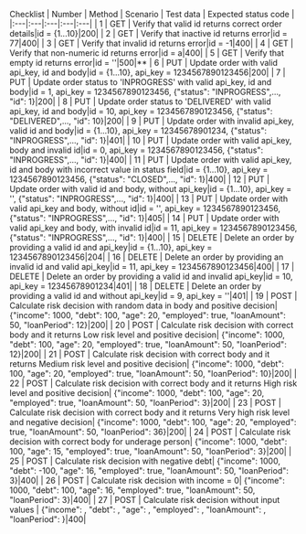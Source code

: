 Checklist
| Number | Method | Scenario | Test data | Expected status code |
|:---|:---|:---|:---|:---|
| 1 | GET | Verify that valid id returns correct order details|id = {1...10}|200|
| 2 | GET | Verify that inactive id returns error|id = 77|400|
| 3 | GET | Verify that invalid id returns error|id = -1|400|
| 4 | GET | Verify that non-numeric id returns error|id = a|400|
| 5 | GET | Verify that empty id returns error|id = ''|500|**
| 6 | PUT | Update order with valid api_key, id and body|id = {1...10}, api_key = 1234567890123456|200|
| 7 | PUT | Update order status to 'INPROGRESS' with valid api_key, id and body|id = 1, api_key = 1234567890123456, {"status": "INPROGRESS",..., "id": 1}|200|
| 8 | PUT | Update order status to 'DELIVERED' with valid api_key, id and body|id = 10, api_key = 1234567890123456, {"status": "DELIVERED",..., "id": 10}|200|
| 9 | PUT | Update order with invalid api_key, valid id and body|id = {1...10}, api_key = 12345678901234, {"status": "INPROGRESS",..., "id": 1}|401|
| 10 | PUT | Update order with valid api_key, body and invalid id|id = 0, api_key = 1234567890123456, {"status": "INPROGRESS",..., "id": 1}|400|
| 11 | PUT | Update order with valid api_key, id and body with incorrect value in status field|id = {1...10}, api_key = 1234567890123456, {"status": "CLOSED",..., "id": 1}|400|
| 12 | PUT | Update order with valid id and body, without api_key|id = {1...10}, api_key = '', {"status": "INPROGRESS",..., "id": 1}|400|
| 13 | PUT | Update order with valid api_key and body, without id|id = '', api_key = 1234567890123456, {"status": "INPROGRESS",..., "id": 1}|405|
| 14 | PUT | Update order with valid api_key and body, with invalid id|id = 11, api_key = 1234567890123456, {"status": "INPROGRESS",..., "id": 1}|400|
| 15 | DELETE | Delete an order by providing a valid id and api_key|id = {1...10}, api_key = 1234567890123456|204|
| 16 | DELETE | Delete an order by providing an invalid id and valid api_key|id = 11, api_key = 1234567890123456|400|
| 17 | DELETE | Delete an order by providing a valid id and invalid api_key|id = 10, api_key = 12345678901234|401|
| 18 | DELETE | Delete an order by providing a valid id and without api_key|id = 9, api_key = ''|401|
| 19 | POST | Calculate risk decision with random data in body and positive decision| {"income": 1000, "debt": 100, "age": 20, "employed": true, "loanAmount": 50, "loanPeriod": 12}|200|
| 20 | POST | Calculate risk decision with correct body and it returns Low risk level and positive decision| {"income": 1000, "debt": 100, "age": 20, "employed": true, "loanAmount": 50, "loanPeriod": 12}|200|
| 21 | POST | Calculate risk decision with correct body and it returns Medium risk level and positive decision| {"income": 1000, "debt": 100, "age": 20, "employed": true, "loanAmount": 50, "loanPeriod": 10}|200|
| 22 | POST | Calculate risk decision with correct body and it returns High risk level and positive decision| {"income": 1000, "debt": 100, "age": 20, "employed": true, "loanAmount": 50, "loanPeriod": 3}|200|
| 23 | POST | Calculate risk decision with correct body and it returns Very high risk level and negative decision| {"income": 1000, "debt": 100, "age": 20, "employed": true, "loanAmount": 50, "loanPeriod": 36}|200|
| 24 | POST | Calculate risk decision with correct body for underage person| {"income": 1000, "debt": 100, "age": 15, "employed": true, "loanAmount": 50, "loanPeriod": 3}|200|
| 25 | POST | Calculate risk decision with negative debt| {"income": 1000, "debt": -100, "age": 16, "employed": true, "loanAmount": 50, "loanPeriod": 3}|400|
| 26 | POST | Calculate risk decision with income = 0| {"income": 1000, "debt": 100, "age": 16, "employed": true, "loanAmount": 50, "loanPeriod": 3}|400|
| 27 | POST | Calculate risk decision without input values | {"income": , "debt": , "age": , "employed": , "loanAmount": , "loanPeriod": }|400|
